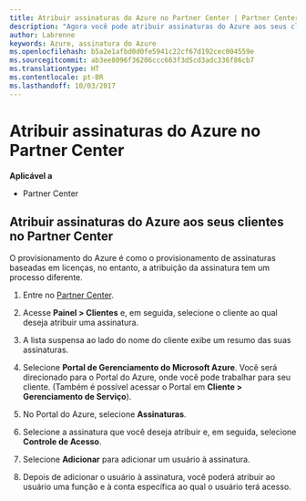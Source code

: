 ```yaml
---
title: Atribuir assinaturas do Azure no Partner Center | Partner Center
description: "Agora você pode atribuir assinaturas do Azure aos seus clientes no Partner Center."
author: Labrenne
keywords: Azure, assinatura do Azure
ms.openlocfilehash: b5a2e1afbd0d0fe5941c22cf67d192cec004559e
ms.sourcegitcommit: ab3ee8096f36206ccc663f3d5cd3adc336f86cb7
ms.translationtype: HT
ms.contentlocale: pt-BR
ms.lasthandoff: 10/03/2017
---
```

# <a name="assign-azure-subscriptions-in-partner-center"></a>Atribuir assinaturas do Azure no Partner Center

**Aplicável a**

-  Partner Center
 
## <a name="assign-azure-subcriptions-to-your-customers-in-partner-center"></a>Atribuir assinaturas do Azure aos seus clientes no Partner Center

O provisionamento do Azure é como o provisionamento de assinaturas baseadas em licenças, no entanto, a atribuição da assinatura tem um processo diferente.
 
1. Entre no [Partner Center](https://na01.safelinks.protection.outlook.com/?url=https%3A%2F%2Fpartnercenter.microsoft.com%2F&data=02%7C01%7Cv-keimag%40microsoft.com%7C6f107d2337fa483b078e08d4efba2d13%7C72f988bf86f141af91ab2d7cd011db47%7C1%7C0%7C636397030307982666&sdata=jViWaoT04hVO10MpiduZoNV95Iv%2B4RX3wpVd028RHSU%3D&reserved=0).

2. Acesse **Painel > Clientes** e, em seguida, selecione o cliente ao qual deseja atribuir uma assinatura.

3. A lista suspensa ao lado do nome do cliente exibe um resumo das suas assinaturas.

4. Selecione **Portal de Gerenciamento do Microsoft Azure**. Você será direcionado para o Portal do Azure, onde você pode trabalhar para seu cliente. (Também é possível acessar o Portal em **Cliente > Gerenciamento de Serviço**).

5. No Portal do Azure, selecione **Assinaturas**.

6. Selecione a assinatura que você deseja atribuir e, em seguida, selecione **Controle de Acesso**.

7. Selecione **Adicionar** para adicionar um usuário à assinatura. 

8. Depois de adicionar o usuário à assinatura, você poderá atribuir ao usuário uma função e à conta específica ao qual o usuário terá acesso. 



